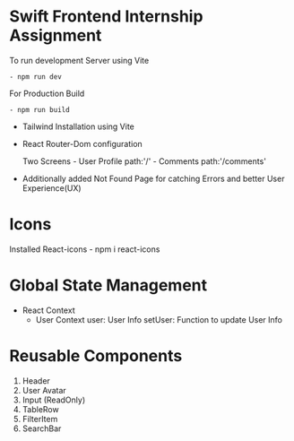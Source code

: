 # Swift Frontend Internship Assignment

To run development Server using Vite

    - npm run dev

For Production Build

    - npm run build

- Tailwind Installation using Vite

- React Router-Dom configuration

    Two Screens
        - User Profile path:'/'
        - Comments path:'/comments'

- Additionally added Not Found Page for catching Errors and better User Experience(UX)

# Icons

Installed React-icons
    - npm i react-icons

# Global State Management
- React Context
    - User Context
        user: User Info
        setUser: Function to update User Info
    

# Reusable Components

1) Header
2) User Avatar
3) Input (ReadOnly)
4) TableRow
5) FilterItem
6) SearchBar